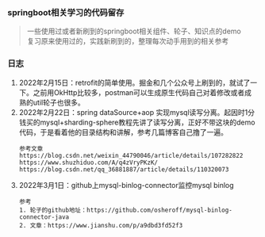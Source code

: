 ### springboot相关学习的代码留存
> 一些使用过或者新刷到的springboot相关组件、轮子、知识点的demo<br>
> 复习原来使用过的，实践新刷到的，整理每次动手用到的相关参考
### 日志
1. 2022年2月15日：retrofit的简单使用。掘金和几个公众号上刷到的，就试了一下。之前用OkHttp比较多，postman可以生成原生代码自己对着修改或者成熟的util轮子也很多。
2. 2022年2月22日：spring dataSource+aop 实现mysql读写分离。起因时1分钱买的mysql+sharding-sphere教程先讲了读写分离，正好不带这块的demo代码，于是看着他的目录结构和讲解，参考几篇博客自己撸了一遍。
    ```
   参考文章
   https://blog.csdn.net/weixin_44790046/article/details/107282822
   https://www.shuzhiduo.com/A/q4zVryPKzK/
   https://blog.csdn.net/qq_36881887/article/details/110320073
   ```
3. 2022年3月1日：github上mysql-binlog-connector监控mysql binlog
   ```
   参考
   1. 轮子的github地址：https://github.com/osheroff/mysql-binlog-connector-java
   2. 文章：https://www.jianshu.com/p/a9dbd3fd52f3
   ```
